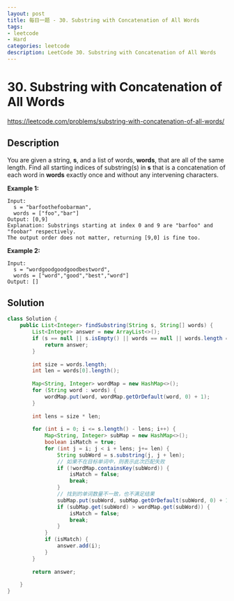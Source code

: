 ```yaml
---
layout: post
title: 每日一题 - 30. Substring with Concatenation of All Words
tags:
- leetcode
- Hard
categories: leetcode
description: LeetCode 30. Substring with Concatenation of All Words
---
```


# 30. Substring with Concatenation of All Words

https://leetcode.com/problems/substring-with-concatenation-of-all-words/



## Description

You are given a string, **s**, and a list of words, **words**, that are all of the same length. Find all starting indices of substring(s) in **s** that is a concatenation of each word in **words** exactly once and without any intervening characters.

 

**Example 1:**

```
Input:
  s = "barfoothefoobarman",
  words = ["foo","bar"]
Output: [0,9]
Explanation: Substrings starting at index 0 and 9 are "barfoo" and "foobar" respectively.
The output order does not matter, returning [9,0] is fine too.
```

**Example 2:**

```
Input:
  s = "wordgoodgoodgoodbestword",
  words = ["word","good","best","word"]
Output: []
```



## Solution

```java
class Solution {
    public List<Integer> findSubstring(String s, String[] words) {
        List<Integer> answer = new ArrayList<>();
        if (s == null || s.isEmpty() || words == null || words.length == 0) {
            return answer;
        }
        
        int size = words.length;
        int len = words[0].length();
        
        Map<String, Integer> wordMap = new HashMap<>();
        for (String word : words) {
            wordMap.put(word, wordMap.getOrDefault(word, 0) + 1);
        }
        
        int lens = size * len;
        
        for (int i = 0; i <= s.length() - lens; i++) {
            Map<String, Integer> subMap = new HashMap<>();
            boolean isMatch = true;
            for (int j = i; j < i + lens; j+= len) {
                String subWord = s.substring(j, j + len);
                // 如果不在目标单词中，则表示此次匹配失败
                if (!wordMap.containsKey(subWord)) {
                    isMatch = false;
                    break;
                }
                // 找到的单词数量不一致，也不满足结果
                subMap.put(subWord, subMap.getOrDefault(subWord, 0) + 1);
                if (subMap.get(subWord) > wordMap.get(subWord)) {
                    isMatch = false;
                    break;
                }
            }
            if (isMatch) {
                answer.add(i);
            }
        }
        
        return answer;
        
    }
}
```

